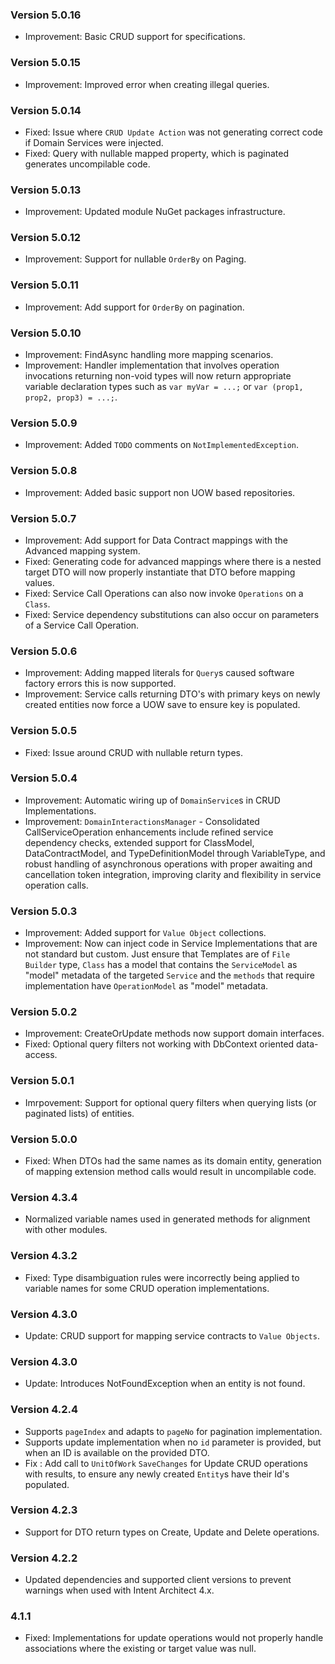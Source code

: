### Version 5.0.16

- Improvement: Basic CRUD support for specifications.

### Version 5.0.15

- Improvement: Improved error when creating illegal queries.

### Version 5.0.14

- Fixed: Issue where `CRUD Update Action` was not generating correct code if Domain Services were injected.
- Fixed: Query with nullable mapped property, which is paginated generates uncompilable code.

### Version 5.0.13

- Improvement: Updated module NuGet packages infrastructure.

### Version 5.0.12

- Improvement: Support for nullable `OrderBy` on Paging.

### Version 5.0.11

- Improvement: Add support for `OrderBy` on pagination.

### Version 5.0.10

- Improvement: FindAsync handling more mapping scenarios.
- Improvement: Handler implementation that involves operation invocations returning non-void types will now return appropriate variable declaration types such as `var myVar = ...;` or `var (prop1, prop2, prop3) = ...;`.

### Version 5.0.9

- Improvement: Added `TODO` comments on `NotImplementedException`.

### Version 5.0.8

- Improvement: Added basic support non UOW based repositories.

### Version 5.0.7

- Improvement: Add support for Data Contract mappings with the Advanced mapping system.
- Fixed: Generating code for advanced mappings where there is a nested target DTO will now properly instantiate that DTO before mapping values.
- Fixed: Service Call Operations can also now invoke `Operations` on a `Class`.
- Fixed: Service dependency substitutions can also occur on parameters of a Service Call Operation.

### Version 5.0.6

- Improvement: Adding mapped literals for `Query`s caused software factory errors this is now supported.
- Improvement: Service calls returning DTO's with primary keys on newly created entities now force a UOW save to ensure key is populated.

### Version 5.0.5

- Fixed: Issue around CRUD with nullable return types.

### Version 5.0.4

- Improvement: Automatic wiring up of `DomainService`s in CRUD Implementations.
- Improvement: `DomainInteractionsManager` - Consolidated CallServiceOperation enhancements include refined service dependency checks, extended support for ClassModel, DataContractModel, and TypeDefinitionModel through VariableType, and robust handling of asynchronous operations with proper awaiting and cancellation token integration, improving clarity and flexibility in service operation calls.

### Version 5.0.3

- Improvement: Added support for `Value Object` collections.
- Improvement: Now can inject code in Service Implementations that are not standard but custom. Just ensure that Templates are of `File Builder` type, `Class` has a model that contains the `ServiceModel` as "model" metadata of the targeted `Service` and the `methods` that require implementation have `OperationModel` as "model" metadata.

### Version 5.0.2

- Improvement: CreateOrUpdate methods now support domain interfaces.
- Fixed: Optional query filters not working with DbContext oriented data-access.

### Version 5.0.1

- Imrpovement: Support for optional query filters when querying lists (or paginated lists) of entities.

### Version 5.0.0

- Fixed: When DTOs had the same names as its domain entity, generation of mapping extension method calls would result in uncompilable code.

### Version 4.3.4

- Normalized variable names used in generated methods for alignment with other modules.

### Version 4.3.2

- Fixed: Type disambiguation rules were incorrectly being applied to variable names for some CRUD operation implementations.

### Version 4.3.0

- Update: CRUD support for mapping service contracts to `Value Objects`.

### Version 4.3.0

- Update: Introduces NotFoundException when an entity is not found.

### Version 4.2.4

- Supports `pageIndex` and adapts to `pageNo` for pagination implementation.
- Supports update implementation when no `id` parameter is provided, but when an ID is available on the provided DTO.	
- Fix : Add call to `UnitOfWork` `SaveChanges` for Update CRUD operations with results, to ensure any newly created `Entity`s have their Id's populated. 

### Version 4.2.3

- Support for DTO return types on Create, Update and Delete operations.

### Version 4.2.2

- Updated dependencies and supported client versions to prevent warnings when used with Intent Architect 4.x.

### 4.1.1

- Fixed: Implementations for update operations would not properly handle associations where the existing or target value was null.
